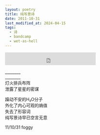 ```yaml
---
layout: poetry
title: 纯写景诗
date: 2011-10-31
last_modified_at: 2024-04-15
tags:
  - 诗
  - bandcamp
  - wet-as-hell
---
```


<iframe style="border: 0; height: 42px;" src="https://bandcamp.com/EmbeddedPlayer/album=3279736846/size=small/bgcol=ffffff/linkcol=4ec5ec/track=3150444517/transparent=true/" seamless><a href="https://feeshy.bandcamp.com/album/wet-as-hell">wet as hell by feeshy</a></iframe>

\_\_\_\_\_\_\_\_<br>
\_\_\_\_\_\_\_\_<br>
灯火排兵布阵<br>
泄露了星星的密谋

躁动不安的H₂O分子<br>
外化了内心可观的熵值<br>
失去了形容词<br>
纯写景诗早已空言无意

11/10/31 foggy